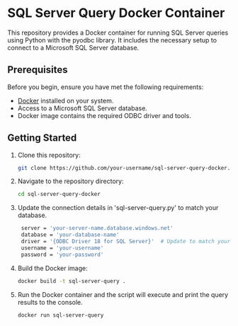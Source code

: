# SQL Server Query Docker Container

This repository provides a Docker container for running SQL Server queries using Python with the pyodbc library. It includes the necessary setup to connect to a Microsoft SQL Server database.

## Prerequisites

Before you begin, ensure you have met the following requirements:

- [Docker](https://docs.docker.com/get-docker/) installed on your system.
- Access to a Microsoft SQL Server database.
- Docker image contains the required ODBC driver and tools.

## Getting Started

1. Clone this repository:

   ```bash
   git clone https://github.com/your-username/sql-server-query-docker.git

2. Navigate to the repository directory:

   ```bash
   cd sql-server-query-docker
   ```

3. Update the connection details in 'sql-server-query.py' to match your database.
    
   ```bash
    server = 'your-server-name.database.windows.net'
    database = 'your-database-name'
    driver = '{ODBC Driver 18 for SQL Server}'  # Update to match your driver version
    username = 'your-username'
    password = 'your-password'

   ```
4. Build the Docker image:

   ```bash
   docker build -t sql-server-query .
   ```

5. Run the Docker container and the script will execute and print the query results to the console.

   ```bash
   docker run sql-server-query
   ```